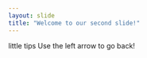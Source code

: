 ```yaml
---
layout: slide
title: "Welcome to our second slide!"
---
```

little tips
Use the left arrow to go back!
